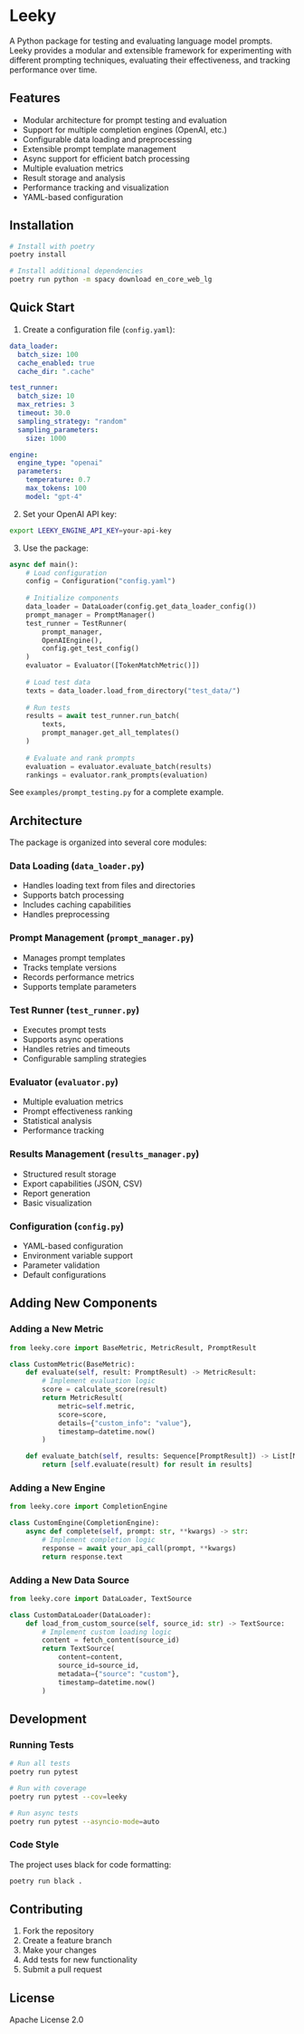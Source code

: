# Leeky

A Python package for testing and evaluating language model prompts. Leeky provides a modular and extensible framework for experimenting with different prompting techniques, evaluating their effectiveness, and tracking performance over time.

## Features

- Modular architecture for prompt testing and evaluation
- Support for multiple completion engines (OpenAI, etc.)
- Configurable data loading and preprocessing
- Extensible prompt template management
- Async support for efficient batch processing
- Multiple evaluation metrics
- Result storage and analysis
- Performance tracking and visualization
- YAML-based configuration

## Installation

```bash
# Install with poetry
poetry install

# Install additional dependencies
poetry run python -m spacy download en_core_web_lg
```

## Quick Start

1. Create a configuration file (`config.yaml`):
```yaml
data_loader:
  batch_size: 100
  cache_enabled: true
  cache_dir: ".cache"

test_runner:
  batch_size: 10
  max_retries: 3
  timeout: 30.0
  sampling_strategy: "random"
  sampling_parameters:
    size: 1000

engine:
  engine_type: "openai"
  parameters:
    temperature: 0.7
    max_tokens: 100
    model: "gpt-4"
```

2. Set your OpenAI API key:
```bash
export LEEKY_ENGINE_API_KEY=your-api-key
```

3. Use the package:
```python
async def main():
    # Load configuration
    config = Configuration("config.yaml")
    
    # Initialize components
    data_loader = DataLoader(config.get_data_loader_config())
    prompt_manager = PromptManager()
    test_runner = TestRunner(
        prompt_manager,
        OpenAIEngine(),
        config.get_test_config()
    )
    evaluator = Evaluator([TokenMatchMetric()])
    
    # Load test data
    texts = data_loader.load_from_directory("test_data/")
    
    # Run tests
    results = await test_runner.run_batch(
        texts,
        prompt_manager.get_all_templates()
    )
    
    # Evaluate and rank prompts
    evaluation = evaluator.evaluate_batch(results)
    rankings = evaluator.rank_prompts(evaluation)
```

See `examples/prompt_testing.py` for a complete example.

## Architecture

The package is organized into several core modules:

### Data Loading (`data_loader.py`)
- Handles loading text from files and directories
- Supports batch processing
- Includes caching capabilities
- Handles preprocessing

### Prompt Management (`prompt_manager.py`)
- Manages prompt templates
- Tracks template versions
- Records performance metrics
- Supports template parameters

### Test Runner (`test_runner.py`)
- Executes prompt tests
- Supports async operations
- Handles retries and timeouts
- Configurable sampling strategies

### Evaluator (`evaluator.py`)
- Multiple evaluation metrics
- Prompt effectiveness ranking
- Statistical analysis
- Performance tracking

### Results Management (`results_manager.py`)
- Structured result storage
- Export capabilities (JSON, CSV)
- Report generation
- Basic visualization

### Configuration (`config.py`)
- YAML-based configuration
- Environment variable support
- Parameter validation
- Default configurations

## Adding New Components

### Adding a New Metric
```python
from leeky.core import BaseMetric, MetricResult, PromptResult

class CustomMetric(BaseMetric):
    def evaluate(self, result: PromptResult) -> MetricResult:
        # Implement evaluation logic
        score = calculate_score(result)
        return MetricResult(
            metric=self.metric,
            score=score,
            details={"custom_info": "value"},
            timestamp=datetime.now()
        )

    def evaluate_batch(self, results: Sequence[PromptResult]) -> List[MetricResult]:
        return [self.evaluate(result) for result in results]
```

### Adding a New Engine
```python
from leeky.core import CompletionEngine

class CustomEngine(CompletionEngine):
    async def complete(self, prompt: str, **kwargs) -> str:
        # Implement completion logic
        response = await your_api_call(prompt, **kwargs)
        return response.text
```

### Adding a New Data Source
```python
from leeky.core import DataLoader, TextSource

class CustomDataLoader(DataLoader):
    def load_from_custom_source(self, source_id: str) -> TextSource:
        # Implement custom loading logic
        content = fetch_content(source_id)
        return TextSource(
            content=content,
            source_id=source_id,
            metadata={"source": "custom"},
            timestamp=datetime.now()
        )
```

## Development

### Running Tests
```bash
# Run all tests
poetry run pytest

# Run with coverage
poetry run pytest --cov=leeky

# Run async tests
poetry run pytest --asyncio-mode=auto
```

### Code Style
The project uses black for code formatting:
```bash
poetry run black .
```

## Contributing

1. Fork the repository
2. Create a feature branch
3. Make your changes
4. Add tests for new functionality
5. Submit a pull request

## License

Apache License 2.0
